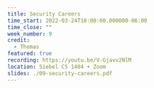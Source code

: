 ```yaml
---
title: Security Careers
time_start: 2022-03-24T18:00:00.000000-06:00
time_close: ""
week_number: 9
credit:
  - Thomas
featured: true
recording: https://youtu.be/V-Gjavv2NlM
location: Siebel CS 1404 + Zoom
slides: ./09-security-careers.pdf
---
```


